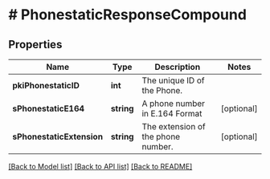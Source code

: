 # # PhonestaticResponseCompound

## Properties

Name | Type | Description | Notes
------------ | ------------- | ------------- | -------------
**pkiPhonestaticID** | **int** | The unique ID of the Phone. |
**sPhonestaticE164** | **string** | A phone number in E.164 Format | [optional]
**sPhonestaticExtension** | **string** | The extension of the phone number. | [optional]

[[Back to Model list]](../../README.md#models) [[Back to API list]](../../README.md#endpoints) [[Back to README]](../../README.md)
